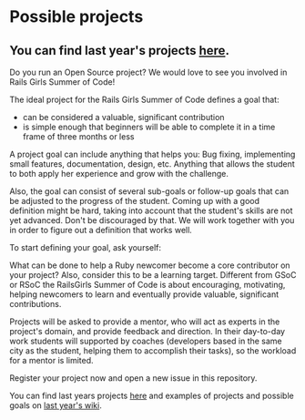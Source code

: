 Possible projects
========

You can find last year's projects [here](http://2013.teams.railsgirlssummerofcode.org/teams).
-

Do you run an Open Source project? We would love to see you involved in
Rails Girls Summer of Code!

The ideal project for the Rails Girls Summer of Code defines a goal that:

* can be considered a valuable, significant contribution
* is simple enough that beginners will be able to complete it in a time frame of three months or less

A project goal can include anything that helps you: Bug fixing, implementing
small features, documentation, design, etc. Anything that allows the student to
both apply her experience and grow with the challenge.

Also, the goal can consist of several sub-goals or follow-up goals that can be
adjusted to the progress of the student. Coming up with a good definition might
be hard, taking into account that the student's skills are not yet advanced.
Don't be discouraged by that. We will work together with you in order to figure
out a definition that works well.

To start defining your goal, ask yourself: 

What can be done to help a Ruby newcomer become a core contributor on your
project?  Also, consider this to be a learning target. Different from GSoC or
RSoC the RailsGirls Summer of Code is about encouraging, motivating, helping
newcomers to learn and eventually provide valuable, significant contributions.

Projects will be asked to provide a mentor, who will act as experts in the project's
domain, and provide feedback and direction. In their day-to-day work students will
supported by coaches (developers based in the same city as the student, helping
them to accomplish their tasks), so the workload for a mentor is limited.

Register your project now and open a new issue in this repository.

You can find last years projects [here](http://2013.teams.railsgirlssummerofcode.org/teams) and examples of projects and possible goals on [last year's wiki](https://github.com/RailsGirlsBerlin/summer-of-code/wiki/Project-ideas). 
